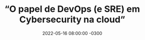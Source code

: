 ---
layout: post 
title:  “O papel de DevOps (e SRE) em Cybersecurity na cloud”
date:   2022-05-16 08:00:00 -0300
published: true
tag: "Edição #10 - 16.05.2022"
headline: "O papel de DevOps (e SRE) em Cybersecurity na cloud"
highlight_title: "The Role of DevOps in Cloud Security Management"
highlight_url: "https://www.infoq.com/articles/devops-cloud-security/"
highlight_autor: "Dotan Nahum e Matt Campbell"
comentario: |-
    "Esse é um tema que está na moda mas que ainda está ainda precisa ser muito discutido até que tenhamos encontrado um equilíbrio (se é que algum dia encontraremos) adequado. O artigo é bem abrangente, merece uma leitura cuidadosa, e trás perspectivas muito interessantes. A necessidade de obter maior agilidade para entregas de TI e atender os clientes com maior velocidade nos empurrou para cloud, um ambiente onde temos acesso a uma grande quantidade de ferramentas que nos permite inovar. No entanto, é importante não confundir a segurança da cloud com a segurança na cloud. Provedores se responsabilizam pela segurança até certo ponto, mas é fundamental que as organizações entendam que a ampliação da quantidade de ferramentas e ambientes de processamento, associado a uma velocidade muito maior de entrega de soluções, também abre espaço para uma quantidade muito maior de exposições de segurança. Algo que precisa ter enfrentado com muita atenção.

    Dos muitos highlights e takeways to artigo, tem um que chama muito minha atenção como arquiteto de sistemas. Segurança precisa ser proativa e reativa. Problemas irão acontecer, isso é inevitável, mas é importante incorporar melhorias na postura de segurança de forma contínua, mas sempre pensar nas ações de mitigação e remediação quando os incidentes de segurança acontecerem. Muitas organizações investem apenas em ações preventivas com a ilusão bem intencionada de que conseguirão se antecipar a todas as possíveis falhas, ou apenas nas ações de correção por considerarem que não conseguirão analisar e processar todos as vulnerabilidades e alertas que surgem cada vez com maior velocidade. No final, a execução equilibrada entre proatividade e reatividade parece ser a configuração mais eficaz para tratar do tema de cybersecurity na cloud"
comentado_por: "Ricardo Coelho de Sousa"
comentado_por_linkedin: "http://www.linkedin.com/in/rcsousa1"
---